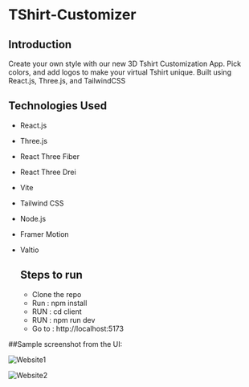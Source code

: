 # TShirt-Customizer
## Introduction

Create your own style with our new 3D Tshirt Customization App. Pick colors, and add logos to make your virtual Tshirt unique. Built using React.js, Three.js, and TailwindCSS

## Technologies Used

- React.js
- Three.js
- React Three Fiber
- React Three Drei
- Vite
- Tailwind CSS
- Node.js
- Framer Motion
- Valtio

  ## Steps to run

  - Clone the repo
  - Run : npm install
  - RUN : cd client
  - RUN : npm run dev
  - Go to : http://localhost:5173


##Sample screenshot from the UI:

![Website1](https://github.com/sidguptasid/TShirt-Designer/assets/132853979/cec64254-c2dc-42a0-9fc1-3e979f2525ff)

    
![Website2](https://github.com/sidguptasid/TShirt-Designer/assets/132853979/f7d33547-707a-4f09-9ac7-b5a97c3f2038)
